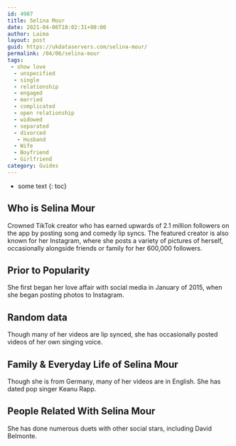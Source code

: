 ```yaml
---
id: 4907
title: Selina Mour
date: 2021-04-06T18:02:31+00:00
author: Laima
layout: post
guid: https://ukdataservers.com/selina-mour/
permalink: /04/06/selina-mour
tags:
 - show love
  - unspecified
  - single
  - relationship
  - engaged
  - married
  - complicated
  - open relationship
  - widowed
  - separated
  - divorced
   - Husband
  - Wife
  - Boyfriend
  - Girlfriend
category: Guides
---
```


* some text
{: toc}


## Who is Selina Mour
                  
                  
                  
Crowned TikTok creator who has earned upwards of 2.1 million followers on the app by posting song and comedy lip syncs. The featured creator is also known for her Instagram, where she posts a variety of pictures of herself, occasionally alongside friends or family for her 600,000 followers. 
                  
              
            
              
            
                
                
                
## Prior to Popularity
                  
                  
                  
She first began her love affair with social media in January of 2015, when she began posting photos to Instagram.
                  
              
            
              
            
                
                
                
## Random data
                  
                  
                  
Though many of her videos are lip synced, she has occasionally posted videos of her own singing voice.
                  
              
            
              
            
                
                
                
## Family & Everyday Life of Selina Mour
                  
                  
                  
Though she is from Germany, many of her videos are in English. She has dated pop singer Keanu Rapp.
                  
              
            
              
            
                
                
                
## People Related With Selina Mour
                  
                  
                  
She has done numerous duets with other social stars, including David Belmonte. 
                  
              
            
              
            
                
              
            
              
              
            
            
              
            
          
          
          